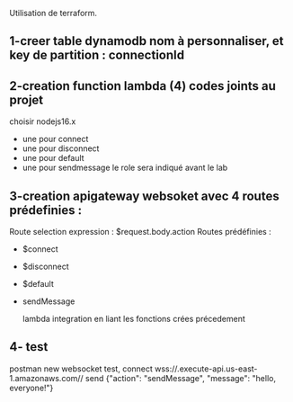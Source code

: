 Utilisation de terraform.


## 1-creer table dynamodb nom à personnaliser, et key de partition : connectionId ##

## 2-creation function lambda (4) codes joints au projet ##
choisir nodejs16.x

- une pour connect
- une pour disconnect
- une pour default
- une pour sendmessage
le role sera indiqué avant le lab


## 3-creation apigateway  websoket avec 4 routes prédefinies : ##
Route selection expression : $request.body.action
Routes prédéfinies :
- $connect
- $disconnect
- $default
- sendMessage

  lambda integration en liant les fonctions crées précedement



## 4- test ##
postman new websocket test, 
connect
wss://<id api>.execute-api.us-east-1.amazonaws.com/<stage>/
send
{"action": "sendMessage", "message": "hello, everyone!"}
